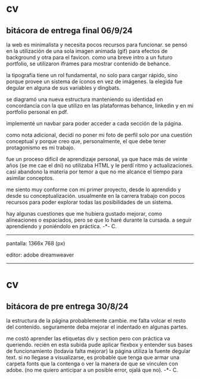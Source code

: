 # cv
bitácora de entrega final
06/9/24
-----------------------


la web es minimalista y necesita pocos recursos para funcionar. se pensó en la utilización de una sola imagen animada (gif) para efectos de background y otra para el favicon. como una breve intro a un futuro portfolio, se utilizaron iframes para mostrar contenido de behance.

la tipografía tiene un rol fundamental, no solo para cargar rápido, sino porque provee un sistema de íconos en vez de imágenes. la elegida fue degular en alguna de sus variables y dingbats.

se diagramó una nueva estructura manteniendo su identidad en concordancia con la que utilizo en las plataformas behance, linkedin y en mi portfolio personal en pdf.

implementé un navbar para poder acceder a cada sección de la página.

como nota adicional, decidí no poner mi foto de perfil solo por una cuestión conceptual y porque creo que, personalmente, el que debe tener protagonismo es mi trabajo.

fue un proceso difícil de aprendizaje personal, ya que hace más de veinte años (se me cae el dni) no utilizaba HTML y le perdí ritmo y actualizaciones. casi abandono la materia por temor a que no me alcance el tiempo para asimilar conceptos.

me siento muy conforme con mi primer proyecto, desde lo aprendido y desde su conceptualización. usualmente en la carrera trabajo con pocos recursos para poder explorar todas las posibilidades de un sistema.

hay algunas cuestiones que me hubiera gustado mejorar, como alineaciones o espaciados, pero se que lo haré durante la cursada. a seguir aprendiendo y poniéndolo en práctica.
-*-
C.


******************************

pantalla: 1366x 768 (px)

editor: adobe dreamweaver

******************************





# cv
bitácora de pre entrega
30/8/24
-----------------------

la estructura de la página probablemente cambie. me falta volcar el resto
del contenido. seguramente deba mejorar el indentado en algunas partes.

me costó aprender las etiquetas div y section pero con práctica va queriendo.
recién en esta subida pude aplicar flexbox y entender sus bases de funcionamiento
(todavia falta mejorar)
la página utiliza la fuente degular text. si no llegase a visualizarse, es probable
que tenga que armar una carpeta fonts que la contenga o ver la manera de que
se vinculen con adobe. (no me quiero anticipar a un posible error, ojalá que no).
-*-
C.

